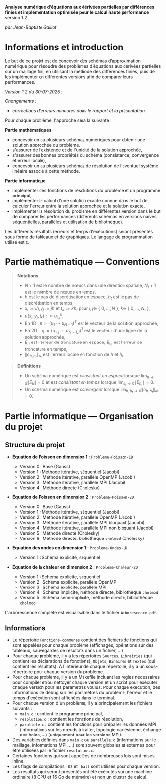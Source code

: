 **Analyse numérique d’équations aux dérivées partielles par différences finies et implémentation optimisée pour le calcul haute performance** version 1.2

*par Jean-Baptiste Gaillot*

# Informations et introduction

Le but de ce projet est de concevoir des schémas d’approximation numérique pour résoudre des problèmes d’équations aux dérivées partielles sur un maillage fini, en utilisant la méthode des différences finies, puis de les implémenter en différentes versions afin de comparer leurs performances.

*Version 1.2 du 30-07-2025 :*

*Changements :*
- *corrections d’erreurs mineures dans le rapport et la présentation.*

Pour chaque problème, l'approche sera la suivante :

**Partie mathématiques**
- concevoir un ou plusieurs schémas numériques pour obtenir une solution approchée du problème,  
- s'assurer de l'existence et de l'unicité de la solution approchée,  
- s'assurer des bonnes propriétés du schéma (consistance, convergence et erreur locale),  
- concevoir un ou plusieurs schémas de résolution de l'éventuel système linéaire associé à cette méthode.  
  
**Partie informatique**
- implémenter des fonctions de résolutions du problème et un programme principal,  
- implémenter le calcul d'une solution exacte connue dans le but de calculer l'erreur entre la solution approchée et la solution exacte,  
- implémenter la résolution du problème en différentes version dans le but de comparer les performances (différents schémas en versions naïves,   séquentielles, parallèles et utilisation de bibliothèque).  

Les différents résultats (erreurs et temps d'exécutions) seront présentés sous forme de tableaux et de graphiques. Le langage de programmation utilisé est ```C```.

# Partie mathématique — Conventions

> **Notations**  
> - $N + 1$ est le nombre de nœuds dans une direction spatiale, $N_t + 1$ est le nombre de nœuds en temps,  
> - $h$ est le pas de discrétisation en espace, $h_t$ est le pas de discrétisation en temps,  
> - $x_i := ih, y_j := jh$ et $t_k := kh_t$ pour $i, j \in$ { $0, ..., N$ }, $k \in$ { $0, ..., N_t$ },
> - $u\left(x_i, y_j, t_k\right) :\approx u_{i,j}^k$,  
> - En 1D : $u := \left(u_1 ~ \cdots ~ u_{N-1}\right)^T$ est le vecteur de la solution approchée,  
> - En 2D : $u_j := \left(u_{1,j} ~ \cdots ~ u_{N-1, j} \right)^T$ est le vecteur d'une ligne de la solution approchée,  
> - $E_h$ est l'erreur de troncature en espace, $E_{h_t}$ est l'erreur de troncature en temps,  
> - $\lVert e_{h,h_t} \rVert_{\infty}$ est l'erreur locale en fonction de $h$ et $h_t$.

> **Définitions**  
> - Un schéma numérique est *consistant en espace* lorsque $\lim_{h \to 0} \lVert E_h \rVert = 0$ et est *consistant en temps* lorsque $\lim_{h_t \to 0} \lVert E_{h_t} \rVert = 0$.  
> - Un schéma numérique est *convergent* lorsque $\lim_{h,h_t \to 0} \lVert e_{h,h_t} \rVert_{\infty} = 0$.

# Partie informatique — Organisation du projet

## Structure du projet

- **Équation de Poisson en dimension 1** : `Probleme-Poisson-1D`
  - Version $0$ : Base (Gauss)
  - Version $1$ : Méthode itérative, séquentiel (Jacobi)
  - Version $2$ : Méthode itérative, parallèle OpenMP (Jacobi)
  - Version $3$ : Méthode itérative, parallèle MPI (Jacobi)
  - Version $4$ : Méthode directe (Cholesky)

- **Équation de Poisson en dimension 2** : `Probleme-Poisson-2D`
  - Version $0$ : Base (Gauss)
  - Version $1$ : Méthode itérative, séquentiel (Jacobi)
  - Version $2$ : Méthode itérative, parallèle OpenMP (Jacobi)
  - Version $3$ : Méthode itérative, parallèle MPI bloquant (Jacobi)
  - Version $4$ : Méthode itérative, parallèle MPI non bloquant (Jacobi)
  - Version $5$ : Méthode directe (Cholesky)
  - Version $6$ : Méthode directe, bibliothèque ```cholmod``` (Cholesky)

- **Équation des ondes en dimension 1** : `Probleme-Ondes-1D`
  - Version $1$ : Schéma explicite, séquentiel

- **Équation de la chaleur en dimension 2** : `Probleme-Chaleur-2D`
  - Version $1$ : Schéma explicite, séquentiel
  - Version $2$ : Schéma explicite, parallèle OpenMP
  - Version $3$ : Schéma explicite, parallèle MPI
  - Version $4$ : Schéma implicite, méthode directe, bibliothèque `cholmod`
  - Version $5$ : Schéma semi-implicite, méthode directe, bibliothèque `cholmod`

L'arborescence complète est visualisable dans le fichier ```Arborescence.pdf```.

## Informations

- Le répertoire ```Fonctions-communes``` contient des fichiers de fonctions qui sont appelées pour chaque problème (affichages, opérations sur des tableaux, sauvegardes de résultats dans un fichier, ...)
- Pour chaque problème, il y a les répertoires ```Sources```, ```Librairies``` (qui contient les déclarations de fonctions), ```Objets```, ```Binaires``` et ```Textes``` (qui contient les résultats). À l'intérieur de chaque répertoire, il y a un sous-répertoire pour chaque version du problème.
- Pour chaque problème, il y a un Makefile incluant les règles nécessaires pour compiler et/ou nettoyer chaque version et un script pour exécuter chaque version pour les paramètres voulus. Pour chaque exécution, des informations de debug sur les paramètres du problème, l'erreur et le temps d'exécution sont affichées dans le terminal.
- Pour chaque version d'un problème, il y a principalement les fichiers suivants :
  - ```main.c``` : contient le programme principal,
  - ```resolution.c``` : contient les fonctions de résolution,
  - ```parallele.c``` : contient les fonctions pour préparer les données MPI (informations sur les nœuds à traiter, topologie cartésienne, échange des halos, ...) (uniquement pour les versions MPI).
- Des variables définies dans ```main.c``` ou ```parallele.c``` (informations sur le maillage, informations MPI, ...) sont souvent globales et externes pour être utilisées par le fichier ```resolution.c```.
- Certaines fonctions qui sont appelées de nombreuses fois sont mises inline.
- Les flags de compilations ```-O3``` et ```-Wall``` sont utilisés pour chaque version.
- Les résultats qui seront présentés ont été exécutés sur une machine ordinaire (8 CPU et 16 Go de mémoire) et non un cluster de calcul.

